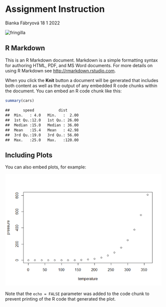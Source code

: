 Assignment Instruction
================
Bianka Fábryová
18 1 2022

![fringilla](https://user-images.githubusercontent.com/84587448/148916498-2fb3d7c6-5d03-4c85-9a0f-68f5efff1efe.jpg)

## R Markdown

This is an R Markdown document. Markdown is a simple formatting syntax
for authoring HTML, PDF, and MS Word documents. For more details on
using R Markdown see <http://rmarkdown.rstudio.com>.

When you click the **Knit** button a document will be generated that
includes both content as well as the output of any embedded R code
chunks within the document. You can embed an R code chunk like this:

``` r
summary(cars)
```

    ##      speed           dist       
    ##  Min.   : 4.0   Min.   :  2.00  
    ##  1st Qu.:12.0   1st Qu.: 26.00  
    ##  Median :15.0   Median : 36.00  
    ##  Mean   :15.4   Mean   : 42.98  
    ##  3rd Qu.:19.0   3rd Qu.: 56.00  
    ##  Max.   :25.0   Max.   :120.00

## Including Plots

You can also embed plots, for example:

![](Assignment-Instructions_files/figure-gfm/pressure-1.png)<!-- -->

Note that the `echo = FALSE` parameter was added to the code chunk to
prevent printing of the R code that generated the plot.
